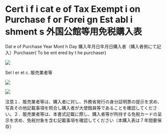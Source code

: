 # Cert i f i cat e of Tax Exempt i on Purchase f or Forei gn Est abl i shment s 外国公館等用免税購入表

Dat e of Purchase Year Mont h Day 購入年月日年月日購入者（購入者側にて記入）Purchaser( To be ent ered by t he purchaser)

![](https://www.nta.go.jp/tmp/5be73a9c-a53c-4250-b20f-5a9aed65ef90/images/e5fb4e14010c5d065e8476b15fbb52a83e564a26ccda8d9cf9e2970b88971b25.jpg)

Sel l er et c. 販売業者等

![](https://www.nta.go.jp/tmp/5be73a9c-a53c-4250-b20f-5a9aed65ef90/images/27257d2f80f094ffbfd77493c5864edebf2f1f956516fdfc882742a5dee61b1a.jpg)

![](https://www.nta.go.jp/tmp/5be73a9c-a53c-4250-b20f-5a9aed65ef90/images/3a1465b92105584b219c84b11b448ea012a84d993361e7892a063ae5230fab41.jpg)

注意１．販売業者等は、購入者に対し、外務省発行の身分証明票の提示を求め、写真その他記載事項を照合し購入者が大使館員等であることを確認してください。２．販売業者等は、本書式記載に際し、購入者等が所持する免税カードの呈示を求め、免税対象を含む記載事項を確認してください〔本購入表は７年間要保存〕
